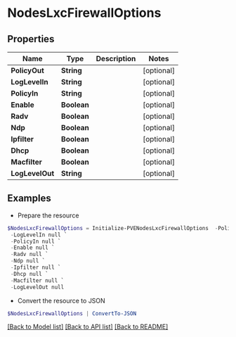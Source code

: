 # NodesLxcFirewallOptions
## Properties

Name | Type | Description | Notes
------------ | ------------- | ------------- | -------------
**PolicyOut** | **String** |  | [optional] 
**LogLevelIn** | **String** |  | [optional] 
**PolicyIn** | **String** |  | [optional] 
**Enable** | **Boolean** |  | [optional] 
**Radv** | **Boolean** |  | [optional] 
**Ndp** | **Boolean** |  | [optional] 
**Ipfilter** | **Boolean** |  | [optional] 
**Dhcp** | **Boolean** |  | [optional] 
**Macfilter** | **Boolean** |  | [optional] 
**LogLevelOut** | **String** |  | [optional] 

## Examples

- Prepare the resource
```powershell
$NodesLxcFirewallOptions = Initialize-PVENodesLxcFirewallOptions  -PolicyOut null `
 -LogLevelIn null `
 -PolicyIn null `
 -Enable null `
 -Radv null `
 -Ndp null `
 -Ipfilter null `
 -Dhcp null `
 -Macfilter null `
 -LogLevelOut null
```

- Convert the resource to JSON
```powershell
$NodesLxcFirewallOptions | ConvertTo-JSON
```

[[Back to Model list]](../README.md#documentation-for-models) [[Back to API list]](../README.md#documentation-for-api-endpoints) [[Back to README]](../README.md)

